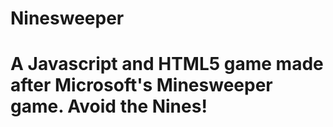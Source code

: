 # Ninesweeper
#
# A Javascript and HTML5 game made after Microsoft's Minesweeper game.  Avoid the Nines!
